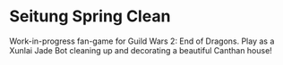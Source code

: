 # Seitung Spring Clean

Work-in-progress fan-game for Guild Wars 2: End of Dragons. Play as a Xunlai Jade Bot cleaning up and decorating a beautiful Canthan house!